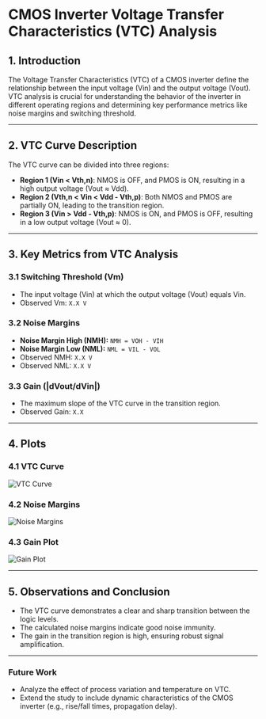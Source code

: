 # CMOS Inverter Voltage Transfer Characteristics (VTC) Analysis

## 1. Introduction
The Voltage Transfer Characteristics (VTC) of a CMOS inverter define the relationship between the input voltage (Vin) and the output voltage (Vout). VTC analysis is crucial for understanding the behavior of the inverter in different operating regions and determining key performance metrics like noise margins and switching threshold.

---

## 2. VTC Curve Description
The VTC curve can be divided into three regions:
- **Region 1 (Vin < Vth,n)**: NMOS is OFF, and PMOS is ON, resulting in a high output voltage (Vout ≈ Vdd).
- **Region 2 (Vth,n < Vin < Vdd - Vth,p)**: Both NMOS and PMOS are partially ON, leading to the transition region.
- **Region 3 (Vin > Vdd - Vth,p)**: NMOS is ON, and PMOS is OFF, resulting in a low output voltage (Vout ≈ 0).

---

## 3. Key Metrics from VTC Analysis

### 3.1 Switching Threshold (Vm)
- The input voltage (Vin) at which the output voltage (Vout) equals Vin.
- Observed Vm: `X.X V`

### 3.2 Noise Margins
- **Noise Margin High (NMH):** `NMH = VOH - VIH`
- **Noise Margin Low (NML):** `NML = VIL - VOL`
- Observed NMH: `X.X V`
- Observed NML: `X.X V`

### 3.3 Gain (|dVout/dVin|)
- The maximum slope of the VTC curve in the transition region.
- Observed Gain: `X.X`

---

## 4. Plots
### 4.1 VTC Curve
![VTC Curve](plots/VTC_Curve.png)

### 4.2 Noise Margins
![Noise Margins](plots/Noise_Margins.png)

### 4.3 Gain Plot
![Gain Plot](plots/Gain_Plot.png)

---

## 5. Observations and Conclusion
- The VTC curve demonstrates a clear and sharp transition between the logic levels.
- The calculated noise margins indicate good noise immunity.
- The gain in the transition region is high, ensuring robust signal amplification.

---

### Future Work
- Analyze the effect of process variation and temperature on VTC.
- Extend the study to include dynamic characteristics of the CMOS inverter (e.g., rise/fall times, propagation delay).
